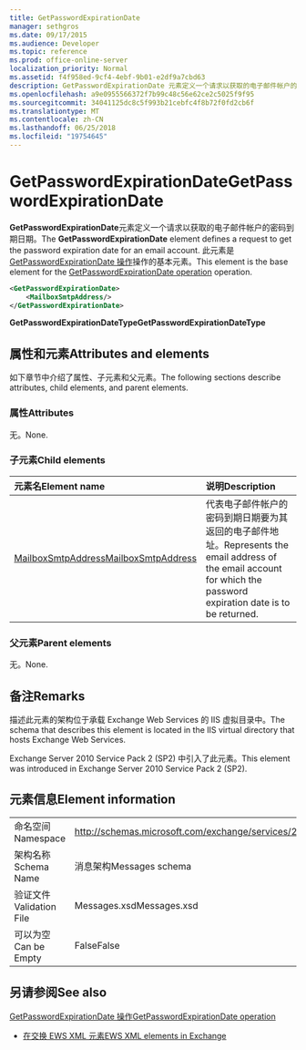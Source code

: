 ```yaml
---
title: GetPasswordExpirationDate
manager: sethgros
ms.date: 09/17/2015
ms.audience: Developer
ms.topic: reference
ms.prod: office-online-server
localization_priority: Normal
ms.assetid: f4f958ed-9cf4-4ebf-9b01-e2df9a7cbd63
description: GetPasswordExpirationDate 元素定义一个请求以获取的电子邮件帐户的密码到期日期。 此元素是 GetPasswordExpirationDate 操作操作的基本元素。
ms.openlocfilehash: a9e0955566372f7b99c48c56e62ce2c5025f9f95
ms.sourcegitcommit: 34041125dc8c5f993b21cebfc4f8b72f0fd2cb6f
ms.translationtype: MT
ms.contentlocale: zh-CN
ms.lasthandoff: 06/25/2018
ms.locfileid: "19754645"
---
```

# <a name="getpasswordexpirationdate"></a><span data-ttu-id="5448c-104">GetPasswordExpirationDate</span><span class="sxs-lookup"><span data-stu-id="5448c-104">GetPasswordExpirationDate</span></span>

<span data-ttu-id="5448c-105">**GetPasswordExpirationDate**元素定义一个请求以获取的电子邮件帐户的密码到期日期。</span><span class="sxs-lookup"><span data-stu-id="5448c-105">The **GetPasswordExpirationDate** element defines a request to get the password expiration date for an email account.</span></span> <span data-ttu-id="5448c-106">此元素是[GetPasswordExpirationDate 操作](getpasswordexpirationdate-operation.md)操作的基本元素。</span><span class="sxs-lookup"><span data-stu-id="5448c-106">This element is the base element for the [GetPasswordExpirationDate operation](getpasswordexpirationdate-operation.md) operation.</span></span> 
  
```XML
<GetPasswordExpirationDate>
    <MailboxSmtpAddress/>
</GetPasswordExpirationDate>
```

 <span data-ttu-id="5448c-107">**GetPasswordExpirationDateType**</span><span class="sxs-lookup"><span data-stu-id="5448c-107">**GetPasswordExpirationDateType**</span></span>
## <a name="attributes-and-elements"></a><span data-ttu-id="5448c-108">属性和元素</span><span class="sxs-lookup"><span data-stu-id="5448c-108">Attributes and elements</span></span>

<span data-ttu-id="5448c-109">如下章节中介绍了属性、子元素和父元素。</span><span class="sxs-lookup"><span data-stu-id="5448c-109">The following sections describe attributes, child elements, and parent elements.</span></span>
  
### <a name="attributes"></a><span data-ttu-id="5448c-110">属性</span><span class="sxs-lookup"><span data-stu-id="5448c-110">Attributes</span></span>

<span data-ttu-id="5448c-111">无。</span><span class="sxs-lookup"><span data-stu-id="5448c-111">None.</span></span>
  
### <a name="child-elements"></a><span data-ttu-id="5448c-112">子元素</span><span class="sxs-lookup"><span data-stu-id="5448c-112">Child elements</span></span>

|<span data-ttu-id="5448c-113">**元素名**</span><span class="sxs-lookup"><span data-stu-id="5448c-113">**Element name**</span></span>|<span data-ttu-id="5448c-114">**说明**</span><span class="sxs-lookup"><span data-stu-id="5448c-114">**Description**</span></span>|
|:-----|:-----|
|[<span data-ttu-id="5448c-115">MailboxSmtpAddress</span><span class="sxs-lookup"><span data-stu-id="5448c-115">MailboxSmtpAddress</span></span>](mailboxsmtpaddress.md) <br/> |<span data-ttu-id="5448c-116">代表电子邮件帐户的密码到期日期要为其返回的电子邮件地址。</span><span class="sxs-lookup"><span data-stu-id="5448c-116">Represents the email address of the email account for which the password expiration date is to be returned.</span></span>  <br/> |
   
### <a name="parent-elements"></a><span data-ttu-id="5448c-117">父元素</span><span class="sxs-lookup"><span data-stu-id="5448c-117">Parent elements</span></span>

<span data-ttu-id="5448c-118">无。</span><span class="sxs-lookup"><span data-stu-id="5448c-118">None.</span></span>
  
## <a name="remarks"></a><span data-ttu-id="5448c-119">备注</span><span class="sxs-lookup"><span data-stu-id="5448c-119">Remarks</span></span>

<span data-ttu-id="5448c-120">描述此元素的架构位于承载 Exchange Web Services 的 IIS 虚拟目录中。</span><span class="sxs-lookup"><span data-stu-id="5448c-120">The schema that describes this element is located in the IIS virtual directory that hosts Exchange Web Services.</span></span>
  
<span data-ttu-id="5448c-121">Exchange Server 2010 Service Pack 2 (SP2) 中引入了此元素。</span><span class="sxs-lookup"><span data-stu-id="5448c-121">This element was introduced in Exchange Server 2010 Service Pack 2 (SP2).</span></span>
  
## <a name="element-information"></a><span data-ttu-id="5448c-122">元素信息</span><span class="sxs-lookup"><span data-stu-id="5448c-122">Element information</span></span>

|||
|:-----|:-----|
|<span data-ttu-id="5448c-123">命名空间</span><span class="sxs-lookup"><span data-stu-id="5448c-123">Namespace</span></span>  <br/> |http://schemas.microsoft.com/exchange/services/2006/messages  <br/> |
|<span data-ttu-id="5448c-124">架构名称</span><span class="sxs-lookup"><span data-stu-id="5448c-124">Schema Name</span></span>  <br/> |<span data-ttu-id="5448c-125">消息架构</span><span class="sxs-lookup"><span data-stu-id="5448c-125">Messages schema</span></span>  <br/> |
|<span data-ttu-id="5448c-126">验证文件</span><span class="sxs-lookup"><span data-stu-id="5448c-126">Validation File</span></span>  <br/> |<span data-ttu-id="5448c-127">Messages.xsd</span><span class="sxs-lookup"><span data-stu-id="5448c-127">Messages.xsd</span></span>  <br/> |
|<span data-ttu-id="5448c-128">可以为空</span><span class="sxs-lookup"><span data-stu-id="5448c-128">Can be Empty</span></span>  <br/> |<span data-ttu-id="5448c-129">False</span><span class="sxs-lookup"><span data-stu-id="5448c-129">False</span></span>  <br/> |
   
## <a name="see-also"></a><span data-ttu-id="5448c-130">另请参阅</span><span class="sxs-lookup"><span data-stu-id="5448c-130">See also</span></span>



[<span data-ttu-id="5448c-131">GetPasswordExpirationDate 操作</span><span class="sxs-lookup"><span data-stu-id="5448c-131">GetPasswordExpirationDate operation</span></span>](getpasswordexpirationdate-operation.md)


- [<span data-ttu-id="5448c-132">在交换 EWS XML 元素</span><span class="sxs-lookup"><span data-stu-id="5448c-132">EWS XML elements in Exchange</span></span>](ews-xml-elements-in-exchange.md)

